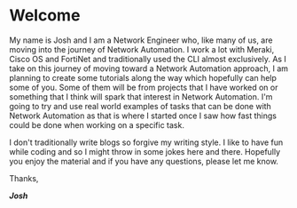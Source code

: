 # Welcome

My name is Josh and I am a Network Engineer who, like many of us, are moving into the journey of Network Automation. I work a lot with Meraki, Cisco OS and FortiNet and traditionally used the CLI almost exclusively. As I take on this journey of moving toward a Network Automation approach, I am planning to create some tutorials along the way which hopefully can help some of you. Some of them will be from projects that I have worked on or something that I think will spark that interest in Network Automation. I'm going to try and use real world examples of tasks that can be done with Network Automation as that is where I started once I saw how fast things could be done when working on a specific task.

I don't traditionally write blogs so forgive my writing style. I like to have fun while coding and so I might throw in some jokes here and there. Hopefully you enjoy the material and if you have any questions, please let me know.


Thanks,

***Josh***
